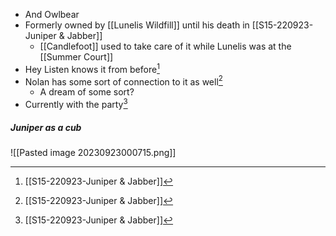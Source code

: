 - And Owlbear
- Formerly owned by [[Lunelis Wildfill]] until his death in [[S15-220923-Juniper & Jabber]]
	- [[Candlefoot]] used to take care of it while Lunelis was at the [[Summer Court]]
- Hey Listen knows it from before[^S15]
- Nolan has some sort of connection to it as well[^S15]
	- A dream of some sort?
- Currently with the party[^S15]





##### Juniper as a cub
![[Pasted image 20230923000715.png]]

[^S15]: [[S15-220923-Juniper & Jabber]]
